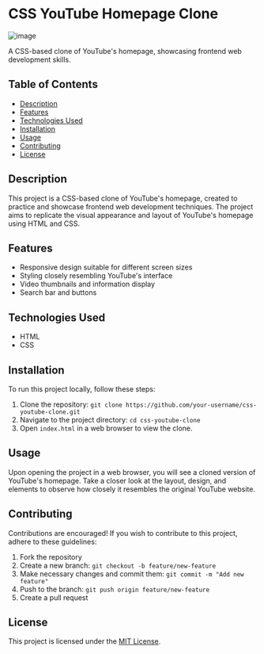 # CSS YouTube Homepage Clone

![image](https://github.com/atharvdange618/webd/assets/103875845/54914210-b1ac-45a0-bdcb-a61c62f8b81e)

A CSS-based clone of YouTube's homepage, showcasing frontend web development skills.

## Table of Contents

- [Description](#description)
- [Features](#features)
- [Technologies Used](#technologies-used)
- [Installation](#installation)
- [Usage](#usage)
- [Contributing](#contributing)
- [License](#license)

## Description

This project is a CSS-based clone of YouTube's homepage, created to practice and showcase frontend web development techniques. The project aims to replicate the visual appearance and layout of YouTube's homepage using HTML and CSS.

## Features

- Responsive design suitable for different screen sizes
- Styling closely resembling YouTube's interface
- Video thumbnails and information display
- Search bar and buttons

## Technologies Used

- HTML
- CSS

## Installation

To run this project locally, follow these steps:

1. Clone the repository: `git clone https://github.com/your-username/css-youtube-clone.git`
2. Navigate to the project directory: `cd css-youtube-clone`
3. Open `index.html` in a web browser to view the clone.

## Usage

Upon opening the project in a web browser, you will see a cloned version of YouTube's homepage. Take a closer look at the layout, design, and elements to observe how closely it resembles the original YouTube website.

## Contributing

Contributions are encouraged! If you wish to contribute to this project, adhere to these guidelines:

1. Fork the repository
2. Create a new branch: `git checkout -b feature/new-feature`
3. Make necessary changes and commit them: `git commit -m "Add new feature"`
4. Push to the branch: `git push origin feature/new-feature`
5. Create a pull request

## License

This project is licensed under the [MIT License](LICENSE).
